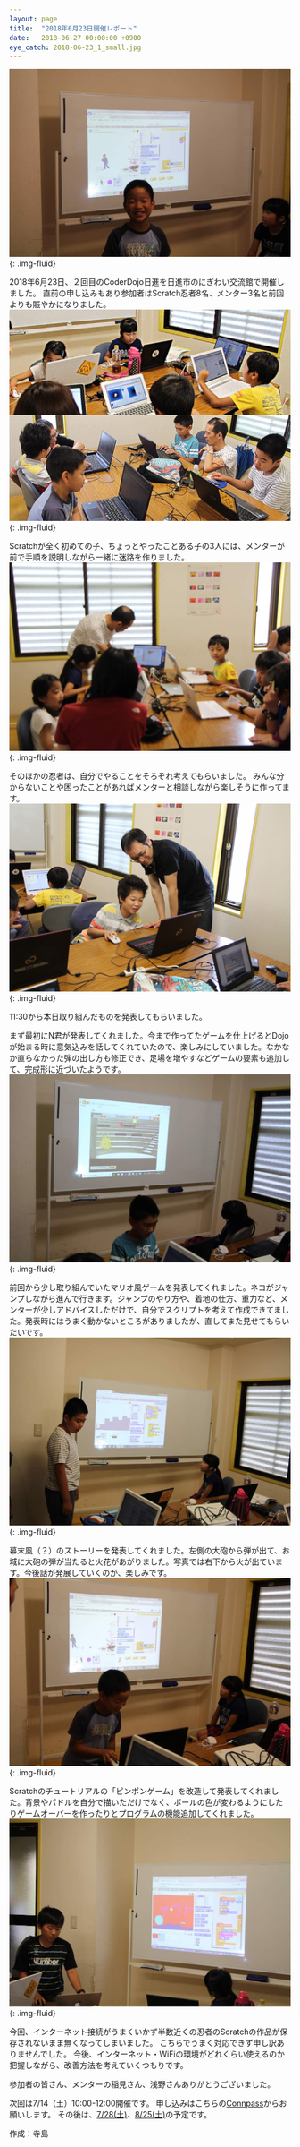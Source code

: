 ```yaml
---
layout: page
title:  "2018年6月23日開催レポート"
date:   2018-06-27 00:00:00 +0900
eye_catch: 2018-06-23_1_small.jpg
---
```

![笑顔](/assets/img/2018-06-23_1.jpg){: .img-fluid}

2018年6月23日、２回目のCoderDojo日進を日進市のにぎわい交流館で開催しました。
直前の申し込みもあり参加者はScratch忍者8名、メンター3名と前回よりも賑やかになりました。
![2018年6月23日の模様](/assets/img/2018-06-23_2.jpg){: .img-fluid}

Scratchが全く初めての子、ちょっとやったことある子の3人には、メンターが前で手順を説明しながら一緒に迷路を作りました。
![迷路作成中](/assets/img/2018-06-23_3.jpg){: .img-fluid}

そのほかの忍者は、自分でやることをそろぞれ考えてもらいました。
みんな分からないことや困ったことがあればメンターと相談しながら楽しそうに作ってます。
![メンターと一緒に](/assets/img/2018-06-23_8.jpg){: .img-fluid}

11:30から本日取り組んだものを発表してもらいました。

まず最初にN君が発表してくれました。今まで作ってたゲームを仕上げるとDojoが始まる時に意気込みを話してくれていたので、楽しみにしていました。なかなか直らなかった弾の出し方も修正でき、足場を増やすなどゲームの要素も追加して、完成形に近づいたようです。
![ゲーム１](/assets/img/2018-06-23_4.jpg){: .img-fluid}

前回から少し取り組んでいたマリオ風ゲームを発表してくれました。ネコがジャンプしながら進んで行きます。ジャンプのやり方や、着地の仕方、重力など、メンターが少しアドバイスしただけで、自分でスクリプトを考えて作成できてました。発表時にはうまく動かないところがありましたが、直してまた見せてもらいたいです。
![マリオ風ゲーム](/assets/img/2018-06-23_5.jpg){: .img-fluid}

幕末風（？）のストーリーを発表してくれました。左側の大砲から弾が出て、お城に大砲の弾が当たると火花があがりました。写真では右下から火が出ています。今後話が発展していくのか、楽しみです。
![幕末ストーリー](/assets/img/2018-06-23_6.jpg){: .img-fluid}

Scratchのチュートリアルの「ピンポンゲーム」を改造して発表してくれました。背景やパドルを自分で描いただけでなく、ボールの色が変わるようにしたりゲームオーバーを作ったりとプログラムの機能追加してくれました。
![ピンポンゲーム](/assets/img/2018-06-23_7.jpg){: .img-fluid}


今回、インターネット接続がうまくいかず半数近くの忍者のScratchの作品が保存されないまま無くなってしまいました。
こちらでうまく対応できず申し訳ありませんでした。
今後、インターネット・WiFiの環境がどれくらい使えるのか把握しながら、改善方法を考えていくつもりです。

参加者の皆さん、メンターの稲見さん、浅野さんありがとうございました。

次回は7/14（土）10:00-12:00開催です。
申し込みはこちらの[Connpass](https://coderdojo-nisshin.connpass.com/event/89554/)からお願いします。
その後は、[7/28(土)](https://coderdojo-nisshin.connpass.com/event/89555/)、[8/25(土)](https://coderdojo-nisshin.connpass.com/event/92853/)の予定です。

作成：寺島
